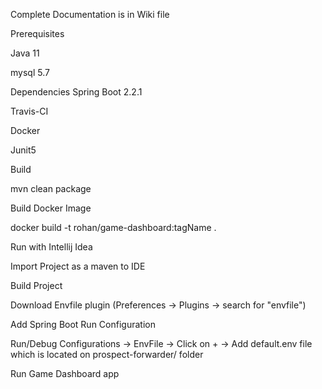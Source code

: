 Complete Documentation is in Wiki file

Prerequisites

Java 11

mysql 5.7


Dependencies
Spring Boot 2.2.1
		
Travis-CI
		
Docker
		
Junit5

Build

mvn clean package

Build Docker Image

docker build -t rohan/game-dashboard:tagName .

Run with Intellij Idea

Import Project as a maven to IDE

Build Project

Download Envfile plugin (Preferences -> Plugins -> search for "envfile")

Add Spring Boot Run Configuration

Run/Debug Configurations -> EnvFile -> Click on + -> Add default.env file which is located on prospect-forwarder/ folder

Run Game Dashboard app





